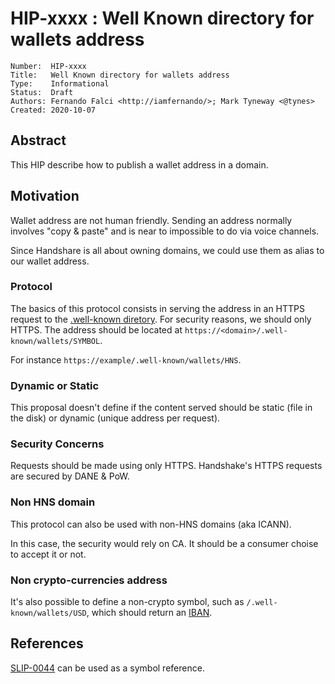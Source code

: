 # HIP-xxxx : Well Known directory for wallets address

```
Number:  HIP-xxxx
Title:   Well Known directory for wallets address
Type:    Informational
Status:  Draft
Authors: Fernando Falci <http://iamfernando/>; Mark Tyneway <@tynes>
Created: 2020-10-07
```

## Abstract

This HIP describe how to publish a wallet address in a domain.

## Motivation

Wallet address are not human friendly. Sending an address normally involves "copy & paste" and is near to impossible to do via voice channels.

Since Handshare is all about owning domains, we could use them as alias to our wallet address.

### Protocol

The basics of this protocol consists in serving the address in an HTTPS request to the [.well-known diretory](https://tools.ietf.org/html/rfc8615). For security reasons, we should only HTTPS.
The address should be located at `https://<domain>/.well-known/wallets/SYMBOL`.

For instance `https://example/.well-known/wallets/HNS`.

### Dynamic or Static

This proposal doesn't define if the content served should be static (file in the disk) or dynamic (unique address per request).

### Security Concerns

Requests should be made using only HTTPS. Handshake's HTTPS requests are secured by DANE & PoW.

### Non HNS domain

This protocol can also be used with non-HNS domains (aka ICANN).

In this case, the security would rely on CA. It should be a consumer choise to accept it or not.

### Non crypto-currencies address

It's also possible to define a non-crypto symbol, such as `/.well-known/wallets/USD`, which should return an [IBAN](https://www.iso.org/standard/41031.html).

## References

[SLIP-0044](https://github.com/satoshilabs/slips/blob/master/slip-0044.md) can be used as a symbol reference.
